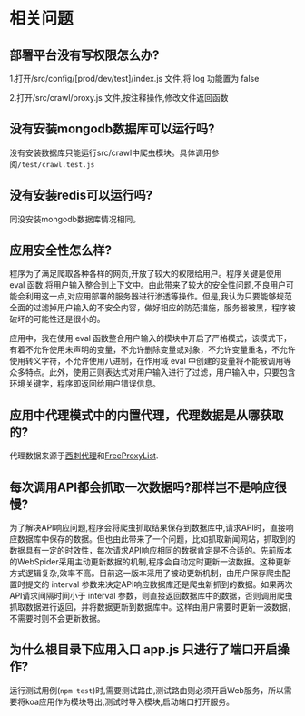# 相关问题

## 部署平台没有写权限怎么办?

1.打开/src/config/[prod/dev/test]/index.js 文件,将 log 功能置为 false

2.打开/src/crawl/proxy.js 文件,按注释操作,修改文件返回函数

## 没有安装mongodb数据库可以运行吗?

没有安装数据库只能运行src/crawl中爬虫模块。具体调用参阅`/test/crawl.test.js`

## 没有安装redis可以运行吗?

同没安装mongodb数据库情况相同。

## 应用安全性怎么样?

程序为了满足爬取各种各样的网页,开放了较大的权限给用户。程序关键是使用 eval 函数,将用户输入整合到上下文中。由此带来了较大的安全性问题,不良用户可能会利用这一点,对应用部署的服务器进行渗透等操作。但是,我认为只要能够规范全面的过滤掉用户输入的不安全内容，做好相应的防范措施，服务器被黑，程序被破坏的可能性还是很小的。

应用中，我在使用 eval 函数整合用户输入的模块中开启了严格模式，该模式下，有着不允许使用未声明的变量，不允许删除变量或对象，不允许变量重名，不允许使用转义字符，不允许使用八进制，在作用域 eval 中创建的变量将不能被调用等众多特点。此外，使用正则表达式对用户输入进行了过滤，用户输入中，只要包含环境关键字，程序即返回给用户错误信息。

## 应用中代理模式中的内置代理，代理数据是从哪获取的?

代理数据来源于[西刺代理](https://www.xicidaili.com/)和[FreeProxyList](https://free-proxy-list.net/).

## 每次调用API都会抓取一次数据吗?那样岂不是响应很慢?

为了解决API响应问题,程序会将爬虫抓取结果保存到数据库中,请求API时，直接响应数据库中保存的数据。但也由此带来了一个问题，比如抓取新闻网站，抓取到的数据具有一定的时效性，每次请求API响应相同的数据肯定是不合适的。先前版本的WebSpider采用主动更新数据的机制,程序会自动定时更新一波数据。这种更新方式逻辑复杂,效率不高。目前这一版本采用了被动更新机制，由用户保存爬虫配置时提交的 interval 参数来决定API响应数据库还是爬虫新抓到的数据。如果两次API请求间隔时间小于 interval 参数，则直接返回数据库中的数据，否则调用爬虫抓取数据进行返回，并将数据更新到数据库中。这样由用户需要时更新一波数据，不需要时则不会更新数据。

## 为什么根目录下应用入口 app.js 只进行了端口开启操作?

运行测试用例(`npm test`)时,需要测试路由,测试路由则必须开启Web服务，所以需要将koa应用作为模块导出,测试时导入模块,启动端口打开服务。